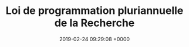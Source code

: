 ---
title: Loi de programmation pluriannuelle de la Recherche
link: https://gouvernement-et-citoyens.consultation.etalab.gouv.fr/project/consultation-du-mesri/presentation/vers-une-loi-de-programmation-pluriannuelle-de-la-recherche
opendata: 
description: Consultation sur un projet de loi
organisateur : Ministère de l'Enseignement Supérieur de la Recherche et de l'innovation
outil:
- Cap Collectif
methodes:
- Les consultations en ligne
screenshot: mesri.png
date: 2019-02-24 09:29:08 +0000
in_progress: true
ordre: 2
---